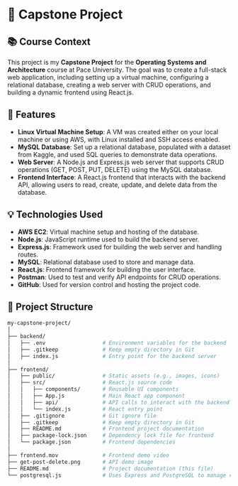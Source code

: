 # 🚀 Capstone Project

## 📚 Course Context
This project is my **Capstone Project** for the **Operating Systems and Architecture** course at Pace University. The goal was to create a full-stack web application, including setting up a virtual machine, configuring a relational database, creating a web server with CRUD operations, and building a dynamic frontend using React.js.

## 🔧 Features
- **Linux Virtual Machine Setup**: A VM was created either on your local machine or using AWS, with Linux installed and SSH access enabled.
- **MySQL Database**: Set up a relational database, populated with a dataset from Kaggle, and used SQL queries to demonstrate data operations.
- **Web Server**: A Node.js and Express.js web server that supports CRUD operations (GET, POST, PUT, DELETE) using the MySQL database.
- **Frontend Interface**: A React.js frontend that interacts with the backend API, allowing users to read, create, update, and delete data from the database.

## 💡 Technologies Used
- **AWS EC2**: Virtual machine setup and hosting of the database.
- **Node.js**: JavaScript runtime used to build the backend server.
- **Express.js**: Framework used for building the web server and handling routes.
- **MySQL**: Relational database used to store and manage data.
- **React.js**: Frontend framework for building the user interface.
- **Postman**: Used to test and verify API endpoints for CRUD operations.
- **GitHub**: Used for version control and hosting the project code.

## 📁 Project Structure
```bash
my-capstone-project/
│
├── backend/
│   ├── .env                  # Environment variables for the backend
│   ├── .gitkeep              # Keep empty directory in Git
│   ├── index.js              # Entry point for the backend server
│
├── frontend/
│   ├── public/               # Static assets (e.g., images, icons)
│   ├── src/                  # React.js source code
│   │   ├── components/       # Reusable UI components
│   │   ├── App.js            # Main React app component
│   │   ├── api/              # API calls to interact with the backend
│   │   └── index.js          # React entry point
│   ├── .gitignore            # Git ignore file
│   ├── .gitkeep              # Keep empty directory in Git
│   ├── README.md             # Frontend project documentation
│   ├── package-lock.json     # Dependency lock file for frontend
│   └── package.json          # Frontend dependencies
│
├── frontend.mov              # Frontend demo video
├── get-post-delete.png       # API demo image
├── README.md                 # Project documentation (this file)
└── postgresql.js             # Uses Express and PostgreSQL to manage countries via /country GET, POST, and DELETE routes.
